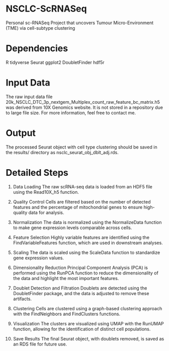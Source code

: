 # NSCLC-ScRNASeq
Personal sc-RNASeq Project that uncovers Tumour Micro-Environment (TME) via cell-subtype clustering

# Dependencies
R
tidyverse
Seurat
ggplot2
DoubletFinder
hdf5r

# Input Data
The raw input data file 20k_NSCLC_DTC_3p_nextgem_Multiplex_count_raw_feature_bc_matrix.h5 was derived from 10X Genomics website. It is not stored in a repository due to large file size. For more information, feel free to contact me.

# Output
The processed Seurat object with cell type clustering should be saved in the results/ directory as nsclc_seurat_obj_dblt_adj.rds.

# Detailed Steps

1. Data Loading
The raw scRNA-seq data is loaded from an HDF5 file using the Read10X_h5 function.

2. Quality Control
Cells are filtered based on the number of detected features and the percentage of mitochondrial genes to ensure high-quality data for analysis.

3. Normalization
The data is normalized using the NormalizeData function to make gene expression levels comparable across cells.

4. Feature Selection
Highly variable features are identified using the FindVariableFeatures function, which are used in downstream analyses.

5. Scaling
The data is scaled using the ScaleData function to standardize gene expression values.

6. Dimensionality Reduction
Principal Component Analysis (PCA) is performed using the RunPCA function to reduce the dimensionality of the data and highlight the most important features.

7. Doublet Detection and Filtration
Doublets are detected using the DoubletFinder package, and the data is adjusted to remove these artifacts.

8. Clustering
Cells are clustered using a graph-based clustering approach with the FindNeighbors and FindClusters functions.

9. Visualization
The clusters are visualized using UMAP with the RunUMAP function, allowing for the identification of distinct cell populations.

10. Save Results
The final Seurat object, with doublets removed, is saved as an RDS file for future use.
